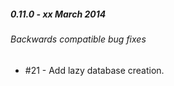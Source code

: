 ##### 0.11.0 - xx March 2014

###### Backwards compatible bug fixes
- #21 - Add lazy database creation.

